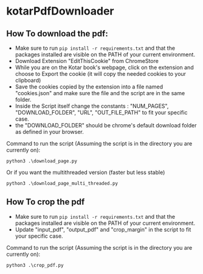 # kotarPdfDownloader
## How To download the pdf:
* Make sure to run `pip install -r requirements.txt` and that the packages installed are visible on the PATH of your current environment.
* Download Extension "EditThisCookie" from ChromeStore
* While you are on the Kotar book's webpage, click on the extension and choose to Export the cookie (it will copy the needed cookies to your clipboard)
* Save the cookies copied by the extension into a file named "cookies.json" and make sure the file and the script are in the same folder.
* Inside the Script itself change the constants : "NUM_PAGES", "DOWNLOAD_FOLDER", "URL", "OUT_FILE_PATH" to fit your specific case.
* the "DOWNLOAD_FOLDER" should be chrome's default download folder as defined in your browser.

Command to run the script (Assuming the script is in the directory you are currently on): 

`python3 .\download_page.py`

Or if you want the multithreaded version (faster but less stable)

`python3 .\download_page_multi_threaded.py`

## How To crop the pdf
* Make sure to run `pip install -r requirements.txt` and that the packages installed are visible on the PATH of your current environment.
* Update "input_pdf", "output_pdf" and "crop_margin" in the script to fit your specific case.

Command to run the script (Assuming the script is in the directory you are currently on):

`python3 .\crop_pdf.py`